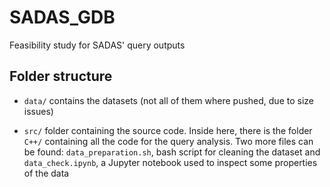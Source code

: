 # SADAS_GDB

Feasibility study for SADAS' query outputs

## Folder structure
* `data/` contains the datasets (not all of them where
pushed, due to size issues)

* `src/` folder containing the source code.
    Inside here, there is the folder `C++/` 
    containing all the code for the query analysis.
    Two more files can be found: `data_preparation.sh`,
    bash script for cleaning the dataset and `data_check.ipynb`,
    a Jupyter notebook used to inspect some properties
    of the data